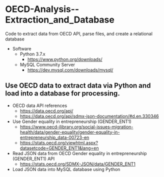 # OECD-Analysis--Extraction_and_Database
Code to extract data from OECD API, parse files, and create a relational database

* Software
  * Python 3.7.x
    * https://www.python.org/downloads/
  * MySQL Community Server
    * https://dev.mysql.com/downloads/mysql/

## Use OECD data to extract data via Python and load into a database for processing.
* OECD data API references
  * https://data.oecd.org/api/
  * https://data.oecd.org/api/sdmx-json-documentation/#d.en.330346
* Use Gender equality in entrepreneurship (GENDER_ENT1)
  * https://www.oecd-ilibrary.org/social-issues-migration-health/data/gender-equality/gender-equality-in-entrepreneurship_data-00723-en
  * https://stats.oecd.org/viewhtml.aspx?datasetcode=GENDER_ENT1&lang=en
* Read JSON data from OECD Gender equality in entrepreneurship (GENDER_ENT1) API
  * https://stats.oecd.org/SDMX-JSON/data/GENDER_ENT1
* Load JSON data into MySQL database using Python
